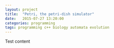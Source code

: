 ```yaml
---
layout: project
title:  "Petri, the petri-dish simulator"
date:   2015-07-27 13:20:00
categories: programming
tags: programming c++ biology automata evolution
---
```


Test content
